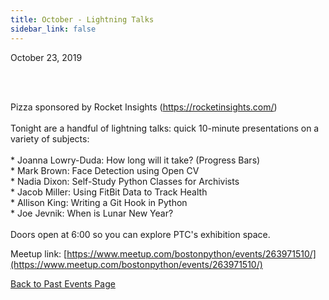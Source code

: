 ```yaml
---
title: October - Lightning Talks
sidebar_link: false
---
```


October 23, 2019



<p><br/><br/></p>

<p>Pizza sponsored by Rocket Insights (<a class="link" href="https://rocketinsights.com/" rel="nofollow ugc" target="_blank" title="https://rocketinsights.com/">https://rocketinsights.com/</a>)<br/><br/>Tonight are a handful of lightning talks: quick 10-minute presentations on a variety of subjects:<br/><br/>* Joanna Lowry-Duda: How long will it take? (Progress Bars)<br/>* Mark Brown: Face Detection using Open CV<br/>* Nadia Dixon: Self-Study Python Classes for Archivists<br/>* Jacob Miller: Using FitBit Data to Track Health<br/>* Allison King: Writing a Git Hook in Python<br/>* Joe Jevnik: When is Lunar New Year?<br/><br/>Doors open at 6:00 so you can explore PTC's exhibition space.</p>


Meetup link: [https://www.meetup.com/bostonpython/events/263971510/](https://www.meetup.com/bostonpython/events/263971510/)

[Back to Past Events Page](index.md)